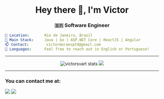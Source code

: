 <h1 align="center">Hey there 👋, I'm Victor</h1>
<h3 align="center">🇧🇷 Software Engineer</h3>

```yaml
📍 Location:       Rio de Janeiro, Brazil
💼 Main Stack:     Java | Go | ASP.NET Core | ReactJS | Angular
📫 Contact:        victormoraespt4@gmail.com
💬 Languages:      Feel free to reach out in English or Portuguese!
```

---

<p align="center">
  <img src="https://github-readme-stats.vercel.app/api?username=victorsvart&show_icons=true&theme=github_dark" alt="victorsvart stats" />
  <img src="https://github-readme-stats.vercel.app/api/top-langs/?username=victorsvart&layout=compact&theme=github_dark&hide=html,tex,scss" />
</p>

---

### You can contact me at:

<p align="left">
  <a href="mailto:victormoraespt4@gmail.com"><img src="https://img.shields.io/badge/email-EA4335?style=for-the-badge&logo=gmail&logoColor=white" /></a>
  <a href="https://www.linkedin.com/in/victorsvart"><img src="https://img.shields.io/badge/linkedin-0077B5?style=for-the-badge&logo=linkedin&logoColor=white" /></a>
</p>
